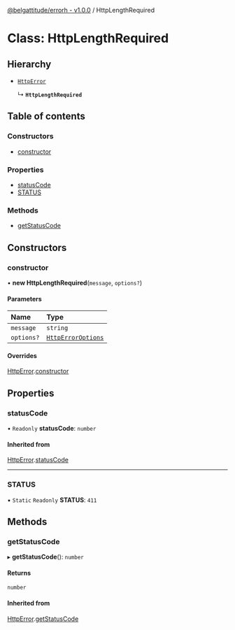 [@belgattitude/errorh - v1.0.0](../README.md) / HttpLengthRequired

# Class: HttpLengthRequired

## Hierarchy

- [`HttpError`](HttpError.md)

  ↳ **`HttpLengthRequired`**

## Table of contents

### Constructors

- [constructor](HttpLengthRequired.md#constructor)

### Properties

- [statusCode](HttpLengthRequired.md#statuscode)
- [STATUS](HttpLengthRequired.md#status)

### Methods

- [getStatusCode](HttpLengthRequired.md#getstatuscode)

## Constructors

### constructor

• **new HttpLengthRequired**(`message`, `options?`)

#### Parameters

| Name       | Type                                                |
| :--------- | :-------------------------------------------------- |
| `message`  | `string`                                            |
| `options?` | [`HttpErrorOptions`](../README.md#httperroroptions) |

#### Overrides

[HttpError](HttpError.md).[constructor](HttpError.md#constructor)

## Properties

### statusCode

• `Readonly` **statusCode**: `number`

#### Inherited from

[HttpError](HttpError.md).[statusCode](HttpError.md#statuscode)

---

### STATUS

▪ `Static` `Readonly` **STATUS**: `411`

## Methods

### getStatusCode

▸ **getStatusCode**(): `number`

#### Returns

`number`

#### Inherited from

[HttpError](HttpError.md).[getStatusCode](HttpError.md#getstatuscode)
